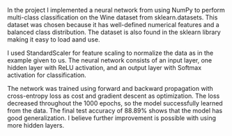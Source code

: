 In the project I implemented a neural network from  using NumPy to perform multi-class classification on the Wine dataset from sklearn.datasets. This dataset was chosen because it has well-defined numerical features and a balanced class distribution. The dataset is also found in the sklearn library making it easy to load aand use.

I used StandardScaler for feature scaling to normalize the data as in the example given to us. The neural network consists of an input layer, one hidden layer with ReLU activation, and an output layer with Softmax activation for classification.

The network was trained using forward and backward propagation with cross-entropy loss as cost and gradient descent as optimization. The loss decreased throughout the 1000 epochs, so the model successfully learned from the data. The final test accuracy of 88.89% shows that the model has good generalization. I believe further improvement is possible with using more hidden layers.